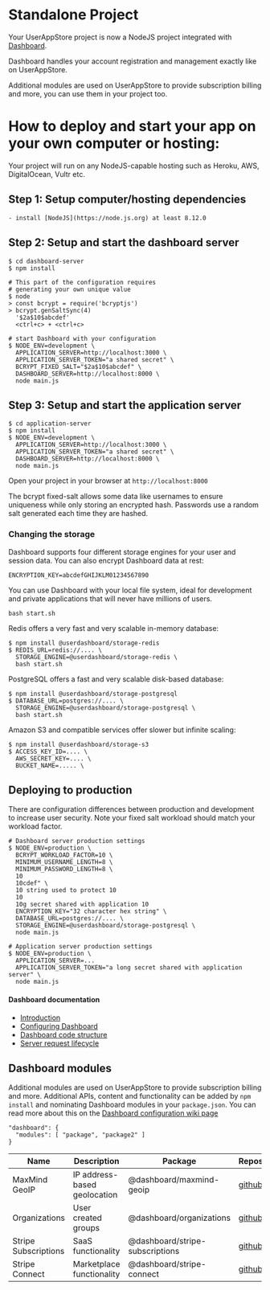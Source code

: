# Standalone Project
Your UserAppStore project is now a NodeJS project integrated with [Dashboard](https://github.com/userappstore/dashboard).  

Dashboard handles your account registration and management exactly like on UserAppStore.  

Additional modules are used on UserAppStore to provide subscription billing and more, you can use them in your project too.

# How to deploy and start your app on your own computer or hosting:
Your project will run on any NodeJS-capable hosting such as Heroku, AWS, DigitalOcean, Vultr etc.

## Step 1: Setup computer/hosting dependencies
    - install [NodeJS](https://node.js.org) at least 8.12.0

## Step 2: Setup and start the dashboard server
    $ cd dashboard-server
    $ npm install
    
    # This part of the configuration requires
    # generating your own unique value
    $ node
    > const bcrypt = require('bcryptjs')
    > bcrypt.genSaltSync(4)
      '$2a$10$abcdef'
      <ctrl+c> + <ctrl+c>

    # start Dashboard with your configuration
    $ NODE_ENV=development \
      APPLICATION_SERVER=http://localhost:3000 \
      APPLICATION_SERVER_TOKEN="a shared secret" \
      BCRYPT_FIXED_SALT="$2a$10$abcdef" \
      DASHBOARD_SERVER=http://localhost:8000 \
      node main.js

## Step 3: Setup and start the application server
    $ cd application-server
    $ npm install
    $ NODE_ENV=development \
      APPLICATION_SERVER=http://localhost:3000 \
      APPLICATION_SERVER_TOKEN="a shared secret" \
      DASHBOARD_SERVER=http://localhost:8000 \
      node main.js

Open your project in your browser at `http://localhost:8000`

The bcrypt fixed-salt allows some data like usernames to ensure uniqueness while only storing an encrypted hash.  Passwords use a random salt generated each time they are hashed.

### Changing the storage

Dashboard supports four different storage engines for your user and session data.   You can also encrypt Dashboard data at rest:

    ENCRYPTION_KEY=abcdefGHIJKLM01234567890

You can use Dashboard with your local file system, ideal for development and private applications that will never have millions of users.

    bash start.sh

Redis offers a very fast and very scalable in-memory database:

    $ npm install @userdashboard/storage-redis
    $ REDIS_URL=redis://.... \
      STORAGE_ENGINE=@userdashboard/storage-redis \
      bash start.sh

PostgreSQL offers a fast and very scalable disk-based database:

    $ npm install @userdashboard/storage-postgresql
    $ DATABASE_URL=postgres://.... \
      STORAGE_ENGINE=@userdashboard/storage-postgresql \
      bash start.sh

Amazon S3 and compatible services offer slower but infinite scaling:

    $ npm install @userdashboard/storage-s3
    $ ACCESS_KEY_ID=.... \
      AWS_SECRET_KEY=.... \
      BUCKET_NAME=..... \

## Deploying to production

There are configuration differences between production and development to increase user security.  Note your fixed salt workload should match your workload factor.

    # Dashboard server production settings
    $ NODE_ENV=production \
      BCRYPT_WORKLOAD_FACTOR=10 \
      MINIMUM_USERNAME_LENGTH=8 \
      MINIMUM_PASSWORD_LENGTH=8 \
      10
      10cdef" \
      10 string used to protect 10
      10
      10g secret shared with application 10
      ENCRYPTION_KEY="32 character hex string" \
      DATABASE_URL=postgres://.... \
      STORAGE_ENGINE=@userdashboard/storage-postgresql \
      node main.js

    # Application server production settings
    $ NODE_ENV=production \
      APPLICATION_SERVER=...
      APPLICATION_SERVER_TOKEN="a long secret shared with application server" \
      node main.js
    
#### Dashboard documentation
- [Introduction](https://github.com/userappstore/dashboard/wiki)
- [Configuring Dashboard](https://github.com/userappstore/dashboard/wiki/Configuring-Dashboard)
- [Dashboard code structure](https://github.com/userappstore/dashboard/wiki/Dashboard-code-structure)
- [Server request lifecycle](https://github.com/userappstore/dashboard/wiki/Server-Request-Lifecycle)

## Dashboard modules

Additional modules are used on UserAppStore to provide subscription billing and more.  Additional APIs, content and functionality can be added by `npm install` and nominating Dashboard modules in your `package.json`.  You can read more about this on the [Dashboard configuration wiki page](https://github.com/userappstore/dashboard/wiki/Configuring-Dashboard)

    "dashboard": {
      "modules": [ "package", "package2" ]
    }

| Name | Description | Package   | Repository |
|------|-------------|-----------|------------|
| MaxMind GeoIP | IP address-based geolocation | @dashboard/maxmind-geoip | [github](https://github.com/userappstore/maxmind-geoip) |
| Organizations | User created groups | @dashboard/organizations | [github](https://github.com/userappstore/organizations) |
| Stripe Subscriptions | SaaS functionality | @dashboard/stripe-subscriptions | [github](https://github.com/userappstore/stripe-subscriptions) |
| Stripe Connect | Marketplace functionality | @dashboard/stripe-connect | [github](https://github.com/userappstore/stripe-connect)